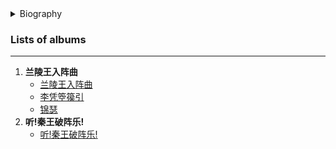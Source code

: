 
<details>
<summary>Biography</summary>

![H5JaN1eP](https://thumbsnap.com/i/H5JaN1eP.jpg)

?> Liu Qingyao is a young composer, music producer and producer. She is a member of China National Orchestral Association, a member of China Musical Instrument Association National Instrumental Society, a director of China Youth New Media Association, an outstanding young leader of APEC Future Voice, a young artist of G20 China Council, a member of Beijing Youth Internet Association, and a member of Tianjin Musicians Association. He has been invited to participate in the recording of programs of CCTV and various local TV stations, and has been reported by many authoritative media at home and abroad, including People's Daily. She has studied pipa since the age of 5, and has studied with three pipa players from Tianjin Conservatory of Music and Central Conservatory of Music to learn the technique and performance. 14 years old, she has studied American voice and Chinese folk vocal music, and is good at many folk instruments, Chinese painting, sculpture and other art disciplines. She has won dozens of domestic and international art awards and has traveled to more than 40 countries and regions for cultural performances and exchanges on behalf of the Chinese government, the Ministry of Foreign Affairs, and the Chinese People's Association for Friendship with Foreign Countries. Her stunning image of playing the pipa with the national bird of Suriname was made into Chinese porcelain as a gift from the Chinese side for the state event of the establishment of diplomatic relations between China and the Surinamese government. her pipa solo performance of "The King Unloads His Armor" and "Yi Dance" at the age of 13 at the Ethno International Music Festival in Sweden and the Franks Festival in Belgium was a sensation in Europe and made the full front page headlines of many European media, and was known as "The beautiful oriental music genie". She has been to the UC Berkeley School of Journalism and Communication in the United States for study and exchange, and has also visited Emory University in the United States, the University of Göttingen in Germany, and the University of Tokyo in Japan for inter-university cultural and artistic exchange visits. In terms of foreign cultural exchange, she was appointed by the Hanban to host the "European China Week" as a bilingual host at the West Road Theatre of Cambridge University in the UK. In December 2019, he was invited to Oxford University to deliver a lecture on "Bringing Chinese Musical Instruments to Life", calling on the youth of today's world to pay attention to traditional Chinese musical instruments, which are part of the world's cultural heritage; in October 2019, he was appointed by the State Hanban to conduct a tour to several cities in Germany to celebrate the 500th anniversary of the birth of the world music master Beethoven; in September 2019, he launched the "Chinese Musical Instruments" public service music video project In September 2019, it launched the public service music video project of "Chinese Musical Instruments", and jointly released original Chinese music works such as "King Lanling Enters the Battlefield", "Li Ping Konghou Yin", "Jinther", "Dunhuang Music and Dance Wall", and "Little Drinking and Listening to Ruan Xian" with the support of CCTV News, People's Daily, the Central Committee of the Communist Youth League, Global Network, China Daily and many other authoritative media and official government platforms.

</details>



### Lists of albums

---

1. **兰陵王入阵曲**
    - [兰陵王入阵曲](https://e1.pcloud.link/publink/show?code=XZDte4Z4nuKvu7nBTHjUEgzEUhtbbRXeRgy ':crossorgin')
    - [李凭箜篌引](https://e1.pcloud.link/publink/show?code=XZlte4ZcwUdGL1HFTjLjOslNc0akjHHcjTV)
    - [锦瑟](https://e1.pcloud.link/publink/show?code=XZqte4Z4ASdC33AB5bb8jHH6e0hpjTzTEuk)
2. **听!秦王破阵乐!**
    - [听!秦王破阵乐!](https://e1.pcloud.link/publink/show?code=XZxte4ZI7E4COU2nmkWb8C9BMcIQpDIMXSV)
